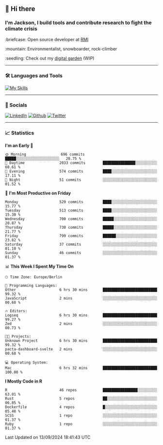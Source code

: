 ## :wave: Hi there
### I'm Jackson, I build tools and contribute research to fight the climate crisis
<p> :briefcase: Open source developer at <a href="https://rmi.org/" alt="RMI">RMI</a></p>
<p> :mountain: Environmentalist, snowboarder, rock-climber</p>
<p> :seedling: Check out my <a href="https://jdhoffa.github.io/" alt="digital garden">digital garden</a> (WIP) </p>

---

### :hammer_and_wrench: Languages and Tools

[![My Skills](https://skillicons.dev/icons?i=r,python,rust,docker,svelte,js,neovim,azure,postgresql,kubernetes,html,css&perline=6&theme=dark)](https://skillicons.dev)

---

### :iphone: Socials

[![LinkedIn](https://skillicons.dev/icons?i=linkedin&theme=dark)](https://www.linkedin.com/in/jackson-hoffart/) 
[![Github](https://skillicons.dev/icons?i=github&theme=dark)](https://github.com/jdhoffa) 
[![Twitter](https://skillicons.dev/icons?i=twitter&theme=dark)](https://twitter.com/jdhoffart) 

---

### :chart_with_upwards_trend: Statistics

 
<!--START_SECTION:waka-->
**I'm an Early 🐤** 

```text
🌞 Morning                696 commits         █████░░░░░░░░░░░░░░░░░░░░   20.75 % 
🌆 Daytime                2033 commits        ███████████████░░░░░░░░░░   60.61 % 
🌃 Evening                574 commits         ████░░░░░░░░░░░░░░░░░░░░░   17.11 % 
🌙 Night                  51 commits          ░░░░░░░░░░░░░░░░░░░░░░░░░   01.52 % 
```
📅 **I'm Most Productive on Friday** 

```text
Monday                   529 commits         ████░░░░░░░░░░░░░░░░░░░░░   15.77 % 
Tuesday                  513 commits         ████░░░░░░░░░░░░░░░░░░░░░   15.30 % 
Wednesday                700 commits         █████░░░░░░░░░░░░░░░░░░░░   20.87 % 
Thursday                 730 commits         █████░░░░░░░░░░░░░░░░░░░░   21.77 % 
Friday                   799 commits         ██████░░░░░░░░░░░░░░░░░░░   23.82 % 
Saturday                 37 commits          ░░░░░░░░░░░░░░░░░░░░░░░░░   01.10 % 
Sunday                   46 commits          ░░░░░░░░░░░░░░░░░░░░░░░░░   01.37 % 
```


📊 **This Week I Spent My Time On** 

```text
🕑︎ Time Zone: Europe/Berlin

💬 Programming Languages: 
Other                    6 hrs 30 mins       █████████████████████████   99.32 % 
JavaScript               2 mins              ░░░░░░░░░░░░░░░░░░░░░░░░░   00.68 % 

🔥 Editors: 
Logseq                   6 hrs 30 mins       █████████████████████████   99.27 % 
Zed                      2 mins              ░░░░░░░░░░░░░░░░░░░░░░░░░   00.73 % 

🐱‍💻 Projects: 
Unknown Project          6 hrs 30 mins       █████████████████████████   99.32 % 
pacta-dashboard-svelte   2 mins              ░░░░░░░░░░░░░░░░░░░░░░░░░   00.68 % 

💻 Operating System: 
Mac                      6 hrs 32 mins       █████████████████████████   100.00 % 
```

**I Mostly Code in R** 

```text
R                        46 repos            ████████████████░░░░░░░░░   63.01 % 
Rust                     5 repos             ██░░░░░░░░░░░░░░░░░░░░░░░   06.85 % 
Dockerfile               4 repos             █░░░░░░░░░░░░░░░░░░░░░░░░   05.48 % 
SCSS                     1 repo              ░░░░░░░░░░░░░░░░░░░░░░░░░   01.37 % 
Ruby                     1 repo              ░░░░░░░░░░░░░░░░░░░░░░░░░   01.37 % 
```




 Last Updated on 13/09/2024 18:41:43 UTC
<!--END_SECTION:waka-->
